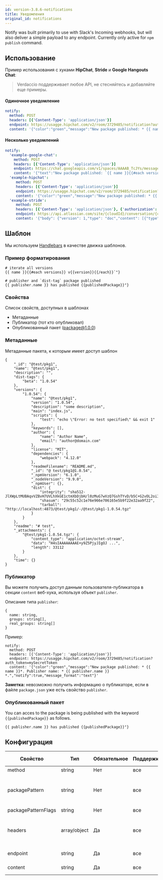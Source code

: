 ```yaml
---
id: version-3.8.6-notifications
title: Уведомления
original_id: notifications
---
```


Notify was built primarily to use with Slack's Incoming webhooks, but will also deliver a simple payload to any endpoint. Currently only active for `npm publish` command.

## Использование

Пример использования с хуками **HipChat**, **Stride** и **Google Hangouts Chat**:

> Verdaccio поддерживает любое API, не стесняйтесь и добавляйте еще примеры.

#### Одиночное уведомление

```yaml
notify:
  method: POST
  headers: [{'Content-Type': 'application/json'}]
  endpoint: https://usagge.hipchat.com/v2/room/3729485/notification?auth_token=mySecretToken
  content: '{"color":"green","message":"New package published: * {{ name }}*","notify":true,"message_format":"text"}'
```

#### Несколько уведомлений

```yaml
notify:
  'example-google-chat':
    method: POST
    headers: [{'Content-Type': 'application/json'}]
    endpoint: https://chat.googleapis.com/v1/spaces/AAAAB_TcJYs/messages?key=myKey&token=myToken
    content: '{"text":"New package published: `{{ name }}{{#each versions}} v{{version}}{{/each}}`"}'
  'example-hipchat':
     method: POST
     headers: [{'Content-Type': 'application/json'}]
     endpoint: https://usagge.hipchat.com/v2/room/3729485/notification?auth_token=mySecretToken
     content: '{"color":"green","message":"New package published: * {{ name }}*","notify":true,"message_format":"text"}'
  'example-stride':
     method: POST
     headers: [{'Content-Type': 'application/json'}, {'authorization': 'Bearer secretToken'}]
     endpoint: https://api.atlassian.com/site/{cloudId}/conversation/{conversationId}/message
     content: '{"body": {"version": 1,"type": "doc","content": [{"type": "paragraph","content": [{"type": "text","text": "New package published: * {{ name }}* Publisher name: * {{ publisher.name }}"}]}]}}'     
```

## Шаблон

Мы используем [Handlebars](https://handlebarsjs.com/) в качестве движка шаблонов.

### Пример форматирования

    # iterate all versions
    {{ name }}{{#each versions}} v{{version}}{{/each}}`"}
    
    # publisher and `dist-tag` package published
    {{ publisher.name }} has published {{publishedPackage}}"}
    

### Свойства

Список свойств, доступных в шаблонах

* Метаданные
* Публикатор (тот кто опубликовал)
* Опубликованный пакет (package@1.0.0)

### Метаданные

Метаданные пакета, к которым имеет доступ шаблон

    {
        "_id": "@test/pkg1",
        "name": "@test/pkg1",
        "description": "",
        "dist-tags": {
            "beta": "1.0.54"
        },
        "versions": {
            "1.0.54": {
                "name": "@test/pkg1",
                "version": "1.0.54",
                "description": "some description",
                "main": "index.js",
                "scripts": {
                    "test": "echo \"Error: no test specified\" && exit 1"
                },
                "keywords": [],
                "author": {
                    "name": "Author Name",
                    "email": "author@domain.com"
                },
                "license": "MIT",
                "dependencies": {
                    "webpack": "4.12.0"
                },
                "readmeFilename": "README.md",
                "_id": "@ test/pkg1@1.0.54",
                "_npmVersion": "6.1.0",
                "_nodeVersion": "9.9.0",
                "_npmUser": {},
                "dist": {
                    "integrity": "sha512-JlXWpLtMUBAqvVZBvH7UVLhXkGE1ctmXbDjbH/l0zMuG7wVzQ7GshTYvD/b5C+G2vOL2oiIS1RtayA/kKkTwKw==",
                    "shasum": "29c55c52c1e76e966e706165e5b9f22e32aa9f22",
                    "tarball": "http://localhost:4873/@test/pkg1/-/@test/pkg1-1.0.54.tgz"
                }
            }
        },
        "readme": "# test",
        "_attachments": {
            "@test/pkg1-1.0.54.tgz": {
                "content_type": "application/octet-stream",
                "data": "H4sIAAAAAAAAE+y9Z5PjyJIgOJ ...",
                "length": 33112
            }
        },
        "time": {}
    }
    

### Публикатор

Вы можете получить доступ данным пользователя-публикатора в секции `content` веб-хука, используя объект `publisher`.

Описание типа `publisher`:

    {
      name: string,
      groups: string[],
      real_groups: string[]
    }
    

Пример:

    notify:
      method: POST
      headers: [{'Content-Type': 'application/json'}]
      endpoint: https://usagge.hipchat.com/v2/room/3729485/notification?auth_token=mySecretToken
      content: '{"color":"green","message":"New package published: * {{ name }}*. Publisher name: * {{ publisher.name }} *.","notify":true,"message_format":"text"}'
    

**Заметка:** невозможно получить информацию о публикаторе, если в файле `package.json` уже есть свойство `publisher`.

### Опубликованный пакет

You can acces to the package is being published with the keyword `{{publishedPackage}}` as follows.

    {{ publisher.name }} has published {{publishedPackage}}"}
    

## Конфигурация

| Свойство            | Тип          | Обязательное | Поддержка | По умолчанию | Описание                                                                                   |
| ------------------- | ------------ | ------------ | --------- | ------------ | ------------------------------------------------------------------------------------------ |
| method              | string       | Нет          | все       |              | HTTP метод                                                                                 |
| packagePattern      | string       | Нет          | все       |              | Запускает уведомление, только если имя пакета соответствует регэкспу                       |
| packagePatternFlags | string       | Нет          | все       |              | Флаги для регэкспа                                                                         |
| headers             | array/object | Да           | все       |              | Если эндпоинту нужны особенные хэдеры, укажите их здесь, в виде массива пар ключ-значение. |
| endpoint            | string       | Да           | все       |              | URL эндпоинта для вызова                                                                   |
| content             | string       | Да           | все       |              | любое [Handlebar](https://handlebarsjs.com/)-выражение                                     |